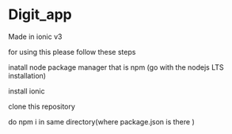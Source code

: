 # Digit_app
Made in ionic v3


for using this 
please follow these steps

inatall node package manager that is npm (go with the nodejs LTS installation)

install ionic 

clone this repository 

do npm i in same directory(where package.json is there )
